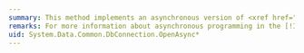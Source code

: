 ```yaml
---
summary: This method implements an asynchronous version of <xref href="System.Data.Common.DbConnection.Open"></xref>.
remarks: For more information about asynchronous programming in the [!INCLUDE[dnprdnshort](~/includes/dnprdnshort-md.md)] Data Provider for [!INCLUDE[ssNoVersion](~/includes/ssnoversion-md.md)], see [Asynchronous Programming](~/docs/framework/data/adonet/asynchronous-programming.md).
uid: System.Data.Common.DbConnection.OpenAsync*
---
```

